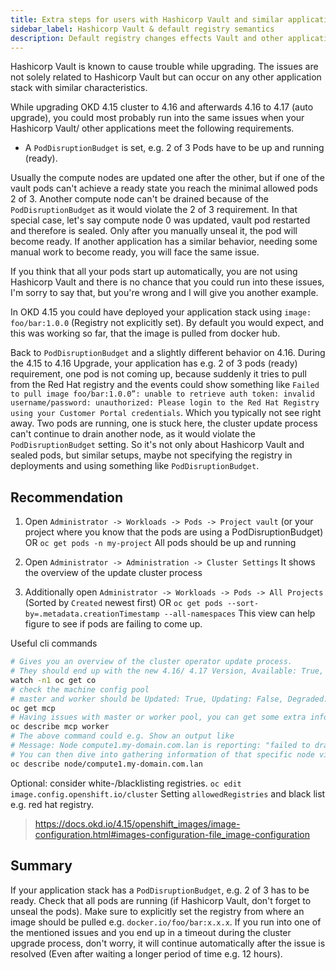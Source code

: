 ```yaml
---
title: Extra steps for users with Hashicorp Vault and similar applications
sidebar_label: Hashicorp Vault & default registry semantics
description: Default registry changes effects Vault and other applications
---
```


Hashicorp Vault is known to cause trouble while upgrading. The issues are not solely related to Hashicorp Vault but can occur on any other application stack with similar characteristics. 

While upgrading OKD 4.15 cluster to 4.16 and afterwards 4.16 to 4.17 (auto upgrade), you could most probably run into the same issues when your Hashicorp Vault/ other applications meet the following requirements.
- A `PodDisruptionBudget` is set, e.g. 2 of 3 Pods have to be up and running (ready).

Usually the compute nodes are updated one after the other, but if one of the vault pods can't achieve a ready state you reach the minimal allowed pods 2 of 3. Another compute node can't be drained because of the `PodDisruptionBudget` as it would violate the 2 of 3 requirement. In that special case, let's say compute node 0 was updated, vault pod restarted and therefore is sealed. Only after you manually unseal it, the pod will become ready. If another application has a similar behavior, needing some manual work to become ready, you will face the same issue.

If you think that all your pods start up automatically, you are not using Hashicorp Vault and there is no chance that you could run into these issues, I'm sorry to say that, but you're wrong and I will give you another example.

In OKD 4.15 you could have deployed your application stack using `image: foo/bar:1.0.0` (Registry not explicitly set). By default you would expect, and this was working so far, that the image is pulled from docker hub. 

Back to `PodDisruptionBudget` and a slightly different behavior on 4.16. During the 4.15 to 4.16 Upgrade, your application has e.g. 2 of 3 pods (ready) requirement, one pod is not coming up, because suddenly it tries to pull from the Red Hat registry and the events could show something like `Failed to pull image foo/bar:1.0.0”: unable to retrieve auth token: invalid username/password: unauthorized: Please login to the Red Hat Registry using your Customer Portal credentials`. Which you typically not see right away. Two pods are running, one is stuck here, the cluster update process can't continue to drain another node, as it would violate the `PodDisruptionBudget` setting. So it's not only about Hashicorp Vault and sealed pods, but similar setups, maybe not specifying the registry in deployments and using something like `PodDisruptionBudget`.

## Recommendation
1. Open `Administrator -> Workloads -> Pods -> Project vault` (or your project where you know that the pods are using a PodDisruptionBudget)
OR `oc get pods -n my-project`
All pods should be up and running

2. Open `Administrator -> Administration -> Cluster Settings`
It shows the overview of the update cluster process

3. Additionally open `Administrator -> Workloads -> Pods -> All Projects` (Sorted by `Created` newest first)
OR `oc get pods --sort-by=.metadata.creationTimestamp --all-namespaces`
This view can help figure to see if pods are failing to come up.

Useful cli commands
```bash
# Gives you an overview of the cluster operator update process. 
# They should end up with the new 4.16/ 4.17 Version, Available: True, Progressing: False, Degraded: False
watch -n1 oc get co
# check the machine config pool
# master and worker should be Updated: True, Updating: False, Degraded: False
oc get mcp
# Having issues with master or worker pool, you can get some extra information via
oc describe mcp worker
# The above command could e.g. Show an output like
# Message: Node compute1.my-domain.com.lan is reporting: "failed to drain node: compute1.my-domain.com.lan after 1 hour...
# You can then dive into gathering information of that specific node via
oc describe node/compute1.my-domain.com.lan
```

Optional: consider white-/blacklisting registries.
`oc edit image.config.openshift.io/cluster`
Setting `allowedRegistries` and black list e.g. red hat registry.
> https://docs.okd.io/4.15/openshift_images/image-configuration.html#images-configuration-file_image-configuration


## Summary
If your application stack has a `PodDisruptionBudget`, e.g. 2 of 3 has to be ready. Check that all pods are running (if Hashicorp Vault, don't forget to unseal the pods). Make sure to explicitly set the registry from where an image should be pulled e.g. `docker.io/foo/bar:x.x.x`.
If you run into one of the mentioned issues and you end up in a timeout during the cluster upgrade process, don't worry, it will continue automatically after the issue is resolved (Even after waiting a longer period of time e.g. 12 hours).
